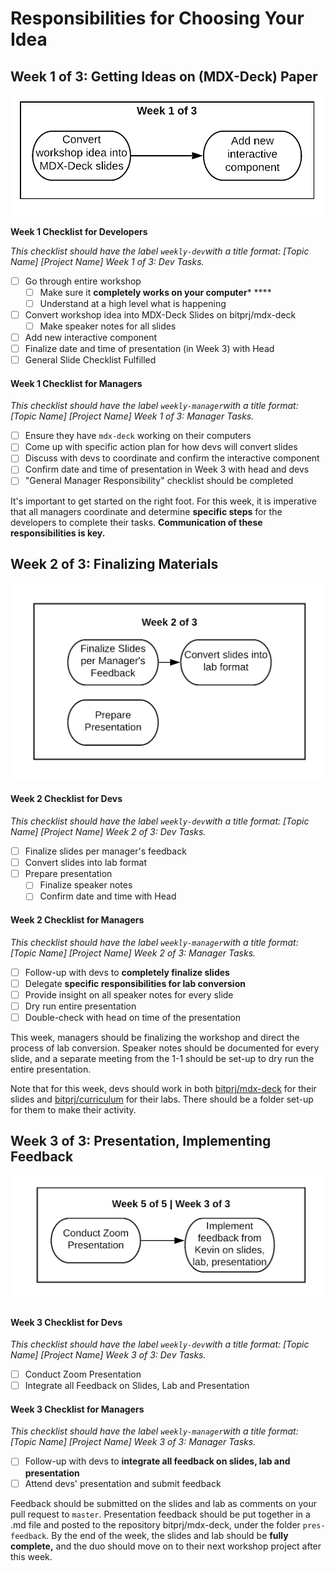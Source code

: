 # Responsibilities for Choosing Your Idea

## Week 1 of 3: Getting Ideas on \(MDX-Deck\) Paper

![](../../../../.gitbook/assets/workshop-flowchart-page-3.png)

**Week 1 Checklist for Developers**

_This checklist should have the label `weekly-dev`with a title format: \[Topic Name\] \[Project Name\]  Week 1 of 3: Dev Tasks._

* [ ] Go through entire workshop
  * [ ] Make sure it **completely works on your computer**\* ****
  * [ ] Understand at a high level what is happening
* [ ] Convert workshop idea into MDX-Deck Slides on bitprj/mdx-deck
  * [ ] Make speaker notes for all slides
* [ ] Add new interactive component
* [ ] Finalize date and time of presentation \(in Week 3\) with Head
* [ ] General Slide Checklist Fulfilled

#### Week 1 Checklist for Managers

_This checklist should have the label `weekly-manager`with a title format: \[Topic Name\] \[Project Name\]  Week 1 of 3: Manager Tasks._

* [ ] Ensure they have `mdx-deck` working on their computers
* [ ] Come up with specific action plan for how devs will convert slides
* [ ] Discuss with devs to coordinate and confirm the interactive component
* [ ] Confirm date and time of presentation in Week 3 with head and devs
* [ ] "General Manager Responsibility" checklist should be completed 

It's important to get started on the right foot. For this week, it is imperative that all managers coordinate and determine **specific steps** for the developers to complete their tasks. **Communication of these responsibilities is key.**

## Week 2 of 3: Finalizing Materials

![](../../../../.gitbook/assets/workshop-flowchart-page-4%20%281%29.png)

#### Week 2 Checklist for Devs

_This checklist should have the label `weekly-dev`with a title format: \[Topic Name\] \[Project Name\]  Week 2 of 3: Dev Tasks._

* [ ] Finalize slides per manager's feedback
* [ ] Convert slides into lab format
* [ ] Prepare presentation
  * [ ] Finalize speaker notes
  * [ ] Confirm date and time with Head

#### Week 2 Checklist for Managers

_This checklist should have the label `weekly-manager`with a title format: \[Topic Name\] \[Project Name\]  Week 2 of 3: Manager Tasks._

* [ ] Follow-up with devs to **completely finalize slides**
* [ ] Delegate **specific responsibilities for lab conversion**
* [ ] Provide insight on all speaker notes for every slide
* [ ] Dry run entire presentation 
* [ ] Double-check with head on time of the presentation

This week, managers should be finalizing the workshop and direct the process of lab conversion. Speaker notes should be documented for every slide, and a separate meeting from the 1-1 should be set-up to dry run the entire presentation.

Note that for this week, devs should work in both [bitprj/mdx-deck](https://github.com/bitprj/mdx-deck) for their slides and [bitprj/curriculum](https://github.com/bitprj/curriculum) for their labs. There should be a folder set-up for them to make their activity.  

## Week 3 of 3: Presentation, Implementing Feedback

![](../../../../.gitbook/assets/workshop-flowchart-page-5.png)

#### Week 3 Checklist for Devs

_This checklist should have the label `weekly-dev`with a title format: \[Topic Name\] \[Project Name\]  Week 3 of 3: Dev Tasks._

* [ ] Conduct Zoom Presentation
* [ ] Integrate all Feedback on Slides, Lab and Presentation

#### Week 3 Checklist for Managers

_This checklist should have the label `weekly-manager`with a title format: \[Topic Name\] \[Project Name\]  Week 3 of 3: Manager Tasks._

* [ ] Follow-up with devs to **integrate all feedback on slides, lab and presentation**
* [ ] Attend devs' presentation and submit feedback

Feedback should be submitted on the slides and lab as comments on your pull request to `master`. Presentation feedback should be put together in a .md file and posted to the repository bitprj/mdx-deck, under the folder `pres-feedback`. By the end of the week, the slides and lab should be **fully complete,** and the duo should move on to their next workshop project after this week.

